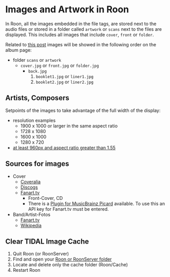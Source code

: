 # Images and Artwork in Roon

In Roon, all the images embedded in the file tags, are stored next to the audio files or stored in a folder called `artwork` or `scans` next to the files are displayed. This includes all images that include `cover`, `front` or `folder`.

Related to [this post](https://community.roonlabs.com/t/has-liner-notes/55822/7) images will be showed in the following order on the album page:

* folder `scans` or `artwork`
  * `cover.jpg` or `front.jpg` or `folder.jpg`
    * `back.jpg`
      1. `booklet1.jpg` or `liner1.jpg`
      2. `booklet2.jpg` or `liner2.jpg`

## Artists, Composers

Setpoints of the images to take advantage of the full width of the display:


* resolution examples
  * 1900 x 1000 or larger in the same aspect ratio
  * 1728 x 1080
  * 1600 x 1000
  * 1280 x 720
* [at least 960px and aspect ratio greater than 1.55](https://community.roonlabs.com/t/artist-images-size-and-scale-and-cropping-is-unpredictable/10018/7)

## Sources for images

* Cover
  * [Coveralia](https://www.coveralia.com/)
  * [Discogs](https://www.discogs.com/)
  * [Fanart.tv](https://fanart.tv/)
    * Front-Cover, CD
    * There is a [Plugin for MusicBrainz Picard]() available. To use this an API key for Fanart.tv must be entered.
* Band/Artist-Fotos
  * [Fanart.tv](https://fanart.tv/)
  * [Wikipedia](https://wikipedia.org/)
  
## Clear TIDAL Image Cache

1. Quit Roon (or RoonServer)
2. Find and open your [Roon or RoonServer folder](https://kb.roonlabs.com/Database_Location)
3. Locate and delete only the cache folder (Roon/Cache)
4. Restart Roon
